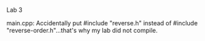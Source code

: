 Lab 3

main.cpp: Accidentally put #include "reverse.h" instead of #include "reverse-order.h"...that's why my lab did not compile. 

